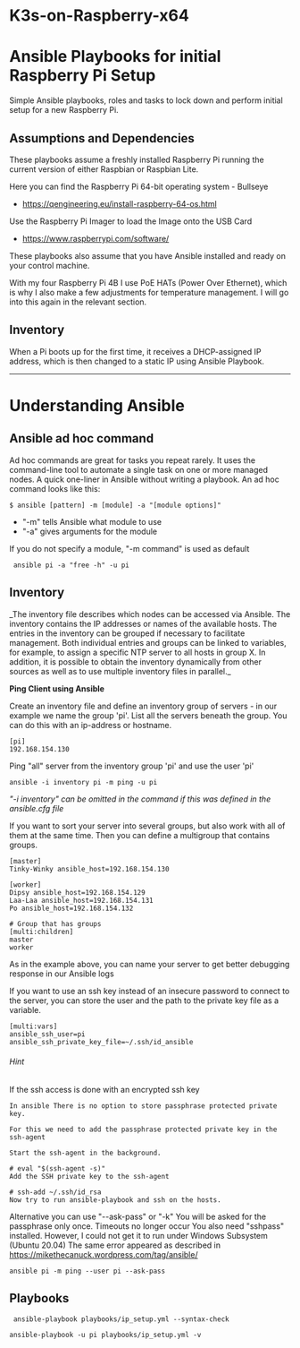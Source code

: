 # K3s-on-Raspberry-x64

<h1>Ansible Playbooks for initial Raspberry Pi Setup</h1>
Simple Ansible playbooks, roles and tasks to lock down and perform initial setup for a new Raspberry Pi.

<h2>Assumptions and Dependencies</h2>
These playbooks assume a freshly installed Raspberry Pi running the current version of either Raspbian or Raspbian Lite.

Here you can find the Raspberry Pi 64-bit operating system - Bullseye
- https://qengineering.eu/install-raspberry-64-os.html

Use the Raspberry Pi Imager to load the Image onto the USB Card
- https://www.raspberrypi.com/software/

These playbooks also assume that you have Ansible installed and ready on your control machine.

With my four Raspberry Pi 4B I use PoE HATs (Power Over Ethernet), which is why I also make a few adjustments for temperature management. I will go into this again in the relevant section. 

<h2>Inventory</h2>
When a Pi boots up for the first time, it receives a DHCP-assigned IP address, which is then changed to a static IP using Ansible Playbook.

---

<h1>Understanding Ansible</h1>

<h2>Ansible ad hoc command</h2>

Ad hoc commands are great for tasks you repeat rarely.
It uses the command-line tool to automate a single task on one or more managed nodes.
A quick one-liner in Ansible without writing a playbook. An ad hoc command looks like this:

````text
$ ansible [pattern] -m [module] -a "[module options]"
````

* "-m" tells Ansible what module to use
* "-a" gives arguments for the module

If you do not specify a module, "-m command" is used as default

````shell
 ansible pi -a "free -h" -u pi
````

<h2>Inventory</h2>
_The inventory file describes which nodes can be accessed via Ansible.
The inventory contains the IP addresses or names of the available hosts.
The entries in the inventory can be grouped if necessary to facilitate management.
Both individual entries and groups can be linked to variables, for example, to assign a specific NTP server to all hosts in group X.
In addition, it is possible to obtain the inventory dynamically from other sources as well as to use multiple inventory files in parallel._

**Ping Client using Ansible**

Create an inventory file and define an inventory group of servers - in our example we name the group 'pi'.
List all the servers beneath the group. You can do this with an ip-address or hostname.

```
[pi]
192.168.154.130
```
Ping "all" server from the inventory group 'pi' and use the user 'pi'
```
ansible -i inventory pi -m ping -u pi
```
_"-i inventory" can be omitted in the command if this was defined in the ansible.cfg file_

If you want to sort your server into several groups, but also work with all of them at the same time. Then you can define a multigroup that contains groups.
````shell
[master]
Tinky-Winky ansible_host=192.168.154.130

[worker]
Dipsy ansible_host=192.168.154.129
Laa-Laa ansible_host=192.168.154.131
Po ansible_host=192.168.154.132

# Group that has groups
[multi:children]
master
worker
````

As in the example above, you can name your server to get better debugging response in our Ansible logs

If you want to use an ssh key instead of an insecure password to connect to the server, 
you can store the user and the path to the private key file as a variable.

````shell
[multi:vars]
ansible_ssh_user=pi
ansible_ssh_private_key_file=~/.ssh/id_ansible
````

###### _Hint_

If the ssh access is done with an encrypted ssh key

````text
In ansible There is no option to store passphrase protected private key.

For this we need to add the passphrase protected private key in the ssh-agent

Start the ssh-agent in the background.

# eval "$(ssh-agent -s)"
Add the SSH private key to the ssh-agent

# ssh-add ~/.ssh/id_rsa
Now try to run ansible-playbook and ssh on the hosts.
````

Alternative you can use "--ask-pass" or "-k"
You will be asked for the passphrase only once. Timeouts no longer occur
You also need "sshpass" installed. However, I could not get it to run under Windows Subsystem (Ubuntu 20.04)
The same error appeared as described in https://mikethecanuck.wordpress.com/tag/ansible/
````shell
ansible pi -m ping --user pi --ask-pass
````


<h2>Playbooks</h2>

````shell
 ansible-playbook playbooks/ip_setup.yml --syntax-check
````

````shell
ansible-playbook -u pi playbooks/ip_setup.yml -v
````